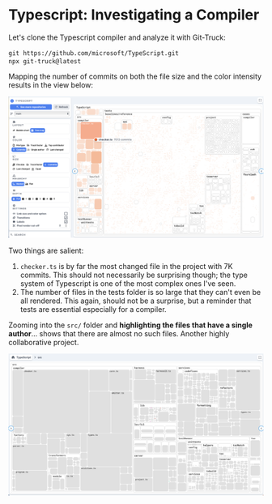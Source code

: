 # Typescript: Investigating a Compiler


Let's clone the Typescript compiler and analyze it with Git-Truck: 

```
git https://github.com/microsoft/TypeScript.git
npx git-truck@latest
```

Mapping the number of commits on both the file size and the color intensity results in the view below: 

![](img/typescript.png)

Two things are salient: 
1. `checker.ts` is by far the most changed file in the project with 7K commits. This should not necessarily be surprising though; the type system of Typescript is one of the most complex ones I've seen.  
2. The number of files in the tests folder is so large that they can't even be all rendered. This again, should not be a surprise, but a reminder that tests are essential especially for a compiler. 

Zooming into the `src/` folder and **highlighting the files that have a single author**... shows that there are almost no such files. Another highly collaborative project.

![](../../docs/assets/Pasted%20image%2020240222134648.png)


